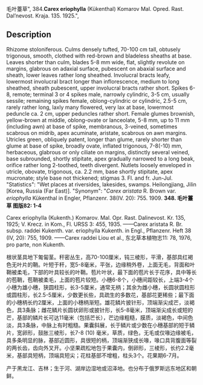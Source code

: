毛叶薹草",
384.**Carex eriophylla** (Kükenthal) Komarov Mal. Opred. Rast. Dal’nevost. Kraja. 135. 1925.",

## Description
Rhizome stoloniferous. Culms densely tufted, 70-100 cm tall, obtusely trigonous, smooth, clothed with red-brown and bladeless sheaths at base. Leaves shorter than culm, blades 5-8 mm wide, flat, slightly revolute on margins, glabrous on adaxial surface, pubescent on abaxial surface and sheath, lower leaves rather long sheathed. Involucral bracts leafy, lowermost involucral bract longer than inflorescence, medium to long sheathed, sheath pubescent, upper involucral bracts rather short. Spikes 6-8, remote; terminal 3 or 4 spikes male, narrowly cylindric, 3-5 cm, usually sessile; remaining spikes female, oblong-cylindric or cylindric, 2.5-5 cm, rarely rather long, laxly many flowered, very lax at base, lowermost peduncle ca. 2 cm, upper peduncles rather short. Female glumes brownish, yellow-brown at middle, oblong-ovate or lanceolate, 5-8 mm, up to 11 mm (including awn) at base of spike, membranous, 3-veined, sometimes scabrous on midrib, apex acuminate, aristate, scabrous on awn margins. Utricles green, obliquely patent, longer than glume, rarely shorter than glume at base of spike, broadly ovate, inflated trigonous, 7-8(-10) mm, herbaceous, glabrous or only ciliate on margins, distinctly several veined, base subrounded, shortly stipitate, apex gradually narrowed to a long beak, orifice rather long 2-toothed, teeth divergent. Nutlets loosely enveloped in utricle, obovate, trigonous, ca. 2.2 mm, base shortly stipitate, apex mucronate; style base not thickened; stigmas 3. Fl. and fr. Jun-Jul.
  "Statistics": "Wet places at riversides, lakesides, swamps. Heilongjiang, Jilin [Korea, Russia (Far East)].
  "Synonym": "*Carex aristata* R. Brown var. *eriophylla* Kükenthal in Engler, Pflanzenr. 38(IV. 20): 755. 1909.
**348. 毛叶薹草 图版82: 1-4**

Carex eriophylla (Kukenth.) Komarov. Mal. Opr. Rast. Dalinevost. Kr. 135, 1925; V. Krecz. in Kom., Fl. URSS 3: 455, 1935. ——Carex aristata R. Br. subsp. raddei Kukenth. var. eriophylla Kukenth. in Engl., Pflanzenr. Heft 38 (IV, 20): 755, 1909. ——Carex raddei Liou et al., 东北草本植物志11: 78, 1976, pro parte, non Kukenth.

根状茎具地下匍匐茎。秆密丛生，高70-100厘米，钝三棱形，平滑，基部具红褐色无叶片的鞘。叶短于秆，宽5-8毫米，平张，边缘稍外卷，上面无毛，背面和叶鞘被柔毛，下部的叶具较长的叶鞘。苞片叶状，最下面的苞片长于花序，具中等长的苞鞘，苞鞘被柔毛，上面的苞片较短。小穗6-8个，小穗间距较长，上端3-4个小穗为雄小穗，狭圆柱形，长3-5厘米，通常无柄；其余为雌小穗，长圆状圆柱形或圆柱形，长2.5-5厘米，少数更长些，具疏生的多数花，基部花更稀些；最下面的小穗柄长约2厘米，上面的小穗柄渐短。雄花鳞片披针形，顶端渐尖成芒，淡褐色，具3条脉；雌花鳞片长圆状卵形或披针形，长5-8毫米，顶端渐尖成长或短的芒，基部的鳞片长可达11毫米（包括芒长），芒边缘粗糙，膜质，淡褐色，中间色淡，具3条脉，中脉上有时粗糙。果囊斜展，长于鳞片或少数在小穗基部的短于鳞片，宽卵形，鼓胀三棱形，长7-8 (10) 毫米，草质，绿色，无毛或仅喙边缘被毛，具多条明显的脉，基部近圆形，具很短的柄，顶端渐狭成长喙，喙口具背腹面等裂的两长齿，齿向外叉开。小坚果疏松地包于果囊内，倒卵形，三棱形，长约2.2毫米，基部具短柄，顶端具短尖；花柱基部不增粗，柱头3个。花果期6-7月。

产于黑龙江、吉林；生于河、湖岸边湿地或沼泽地。也分布于俄罗斯远东地区和朝鲜。
